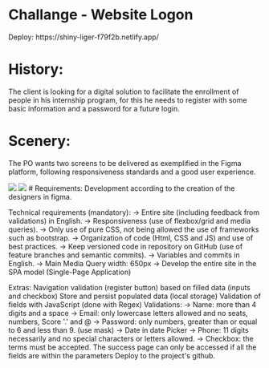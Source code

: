 
# Challange - Website Logon 
<p> Deploy: https://shiny-liger-f79f2b.netlify.app/ </p>


# History:
<p>
The client is looking for a digital solution to facilitate the enrollment of people in his internship program, for this he needs to register with some basic information and a password for a future login.
</p>

# Scenery:
<p>
The PO wants two screens to be delivered as exemplified in the Figma platform, following responsiveness standards and a good user experience.
</p>
<img src = "https://github.com/RafaelBrandaoBastos/Desafio-Formulario/blob/master/assets/PCSUCESS"/>
<img src = "https://github.com/RafaelBrandaoBastos/Desafio-Formulario/blob/master/assets/PCERROR"/>
# Requirements:
Development according to the creation of the designers in figma.

Technical requirements (mandatory):
→ Entire site (including feedback from validations) in English.
→ Responsiveness (use of flexbox/grid and media queries).
→ Only use of pure CSS, not being allowed the use of frameworks such as bootstrap.
→ Organization of code (Html, CSS and JS) and use of best practices.
→ Keep versioned code in repository on GitHub (use of feature branches and semantic commits).
→ Variables and commits in English.
→ Main Media Query width: 650px
→ Develop the entire site in the SPA model (Single-Page Application)

Extras:
Navigation validation (register button) based on filled data (inputs and checkbox)
Store and persist populated data (local storage)
Validation of fields with JavaScript (done with Regex)
Validations:
→ Name: more than 4 digits and a space
→ Email: only lowercase letters allowed and no seats, numbers,
Score '.' and @
→ Password: only numbers, greater than or equal to 6 and less than 9. (use mask)
→ Date in date Picker
→ Phone: 11 digits necessarily and no special characters or letters allowed.
→ Checkbox: the terms must be accepted. The success page can only be accessed if all the fields are within the parameters
Deploy to the project's github.
